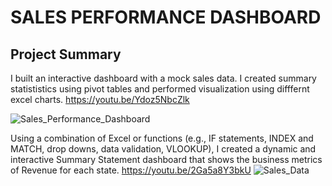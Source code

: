 # SALES PERFORMANCE DASHBOARD
## Project Summary
I built an interactive dashboard with a mock sales data. I created summary statististics using pivot tables and performed visualization 
using difffernt excel charts. https://youtu.be/Ydoz5NbcZlk

![Sales_Performance_Dashboard](https://github.com/amiegirl/Data_Analyst_Portfolio_Project/assets/81017006/454ebd3c-7a35-487f-a095-ac8952a5ed86)

Using a combination of Excel or functions (e.g., IF statements, INDEX and MATCH, drop downs, data validation, VLOOKUP), I created a dynamic and interactive Summary Statement dashboard that shows the business metrics of Revenue for each state. https://youtu.be/2Ga5a8Y3bkU
![Sales_Data](https://github.com/amiegirl/Data_Analyst_Portfolio_Project/assets/81017006/9e521ef3-3b4a-4942-b6f9-da6d1b67dd07) 


